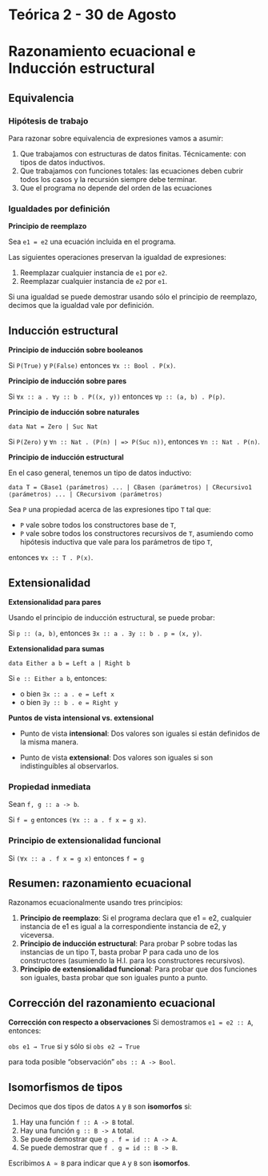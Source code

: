 # Teórica 2 - 30 de Agosto

# **Razonamiento ecuacional e Inducción estructural**

## Equivalencia

### Hipótesis de trabajo

Para razonar sobre equivalencia de expresiones vamos a asumir:

1. Que trabajamos con estructuras de datos finitas. Técnicamente: con tipos de datos inductivos.
2. Que trabajamos con funciones totales: las ecuaciones deben cubrir todos los casos y la recursión siempre debe terminar.
3. Que el programa no depende del orden de las ecuaciones

### Igualdades por definición

**Principio de reemplazo**

Sea `e1 = e2` una ecuación incluida en el programa.

Las siguientes operaciones preservan la igualdad de expresiones:

1. Reemplazar cualquier instancia de `e1` por `e2`.
2. Reemplazar cualquier instancia de `e2` por `e1`.

Si una igualdad se puede demostrar usando sólo el principio de reemplazo, decimos que la igualdad vale por definición.

## Inducción estructural

**Principio de inducción sobre booleanos**

Si `P(True)` y `P(False)` entonces `∀x :: Bool . P(x)`.

**Principio de inducción sobre pares**

Si `∀x :: a . ∀y :: b . P((x, y))` entonces `∀p :: (a, b) . P(p)`.


**Principio de inducción sobre naturales**

`data Nat = Zero | Suc Nat`

Si `P(Zero)` y `∀n :: Nat . (P(n) | => P(Suc n))`, entonces `∀n :: Nat . P(n)`.

**Principio de inducción estructural**

En el caso general, tenemos un tipo de datos inductivo:

`data T = CBase1 ⟨parámetros⟩
...
| CBasen ⟨parámetros⟩
| CRecursivo1 ⟨parámetros⟩
...
| CRecursivom ⟨parámetros⟩`

Sea `P` una propiedad acerca de las expresiones tipo `T` tal que:

- `P` vale sobre todos los constructores base de `T`,
- `P` vale sobre todos los constructores recursivos de `T`, asumiendo como hipótesis inductiva que vale para los parámetros de tipo `T`,

entonces `∀x :: T . P(x)`.

## Extensionalidad

**Extensionalidad para pares**

Usando el principio de inducción estructural, se puede probar:

Si `p :: (a, b)`, entonces `∃x :: a . ∃y :: b . p = (x, y)`.

**Extensionalidad para sumas**

`data Either a b = Left a | Right b`

Si `e :: Either a b`, entonces:
- o bien `∃x :: a . e = Left x`
- o bien `∃y :: b . e = Right y`

**Puntos de vista intensional vs. extensional**

- Punto de vista **intensional**: Dos valores son iguales si están definidos de la misma manera.
 
- Punto de vista **extensional**: Dos valores son iguales si son indistinguibles al observarlos.

### Propiedad inmediata

Sean `f, g :: a -> b`.

Si `f = g` entonces `(∀x :: a . f x = g x)`.


### Principio de extensionalidad funcional

Si `(∀x :: a . f x = g x)` entonces `f = g`

## Resumen: razonamiento ecuacional

Razonamos ecuacionalmente usando tres principios:

1. **Principio de reemplazo**: 
Si el programa declara que e1 = e2, cualquier instancia de e1 es igual a la correspondiente instancia de e2, y viceversa.
2. **Principio de inducción estructural**: 
Para probar P sobre todas las instancias de un tipo T, basta probar P para cada uno de los constructores (asumiendo la H.I. para los constructores recursivos).
3. **Principio de extensionalidad funcional**: 
Para probar que dos funciones son iguales, basta probar que son iguales punto a punto.

## Corrección del razonamiento ecuacional

**Corrección con respecto a observaciones**
Si demostramos `e1 = e2 :: A`, entonces:

`obs e1 ⇝ True` si y sólo si `obs e2 ⇝ True`

para toda posible “observación” `obs :: A -> Bool`.

## Isomorfismos de tipos

Decimos que dos tipos de datos `A` y `B` son **isomorfos** si:

1. Hay una función `f :: A -> B` total.
2. Hay una función `g :: B -> A` total.
3. Se puede demostrar que `g . f = id :: A -> A`.
4. Se puede demostrar que `f . g = id :: B -> B`.

Escribimos `A ≃ B` para indicar que `A` y `B` son **isomorfos**.

